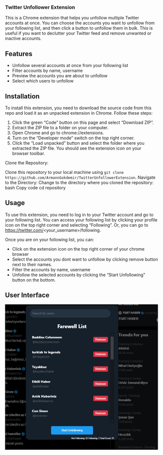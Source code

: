 ### Twitter Unfollower Extension

This is a Chrome extension that helps you unfollow multiple Twitter accounts at once. You can choose the accounts you want to unfollow from your following list, and then click a button to unfollow them in bulk. This is useful if you want to declutter your Twitter feed and remove unwanted or inactive accounts.

## Features

- Unfollow several accounts at once from your following list
- Filter accounts by name, username
- Preview the accounts you are about to unfollow
- Select which users to unfollow

## Installation

To install this extension, you need to download the source code from this repo and load it as an unpacked extension in Chrome. Follow these steps:

1. Click the green “Code” button on this page and select “Download ZIP”.
2. Extract the ZIP file to a folder on your computer.
3. Open Chrome and go to chrome://extensions.
4. Turn on the “Developer mode” switch on the top right corner.
5. Click the “Load unpacked” button and select the folder where you extracted the ZIP file.
   You should see the extension icon on your browser toolbar.

Clone the Repository:

Clone this repository to your local machine using `git clone https://github.com/ArmannGokdemir/TwitterUnfollowerExtension`.
Navigate to the Directory:
Change to the directory where you cloned the repository:
bash
Copy code
cd repository

## Usage

To use this extension, you need to log in to your Twitter account and go to your following list. You can access your following list by clicking your profile icon on the top right corner and selecting “Following”. Or, you can go to https://twitter.com/<your_username>/following.

Once you are on your following list, you can:

- Click on the extension icon on the top right corner of your chrome browser
- Select the accounts you dont want to unfollow by clicking remove button next to their names.
- Filter the accounts by name, username
- Unfollow the selected accounts by clicking the “Start Unfollowing" button on the bottom.

## User Interface

![uiphoto](./readme/ui.png)

